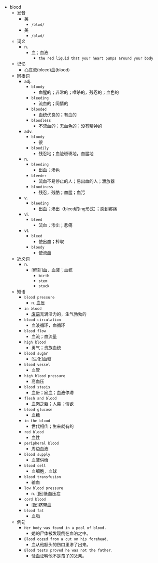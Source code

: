 - blood
  - 发音
    - 英
      - `/blʌd/`
    - 美
      - `/blʌd/`
  - 词义
    - n.
      - 血；血液
        - `the red liquid that your heart pumps around your body`
  - 记忆
    - 心底流(bleed)血(blood)
  - 同根词
    - adj.
      - `bloody`
        - 血腥的；非常的；嗜杀的，残忍的；血色的
      - `bleeding`
        - 流血的；同情的
      - `blooded`
        - 血统优良的；有血的
      - `bloodless`
        - 不流血的；无血色的；没有精神的
    - adv.
      - `bloody`
        - 很
      - `bloodily`
        - 残忍地；血迹斑斑地，血腥地
    - n.
      - `bleeding`
        - 出血；渗色
      - `bleeder`
        - 流血不易停止的人；易出血的人；泄放器
      - `bloodiness`
        - 残忍，残酷；血腥；血污
    - v.
      - `bleeding`
        - 出血；渗出（bleed的ing形式）；感到疼痛
    - vi.
      - `bleed`
        - 流血；渗出；悲痛
    - vt.
      - `bleed`
        - 使出血；榨取
      - `bloody`
        - 使流血
  - 近义词
    - n.
      - [解剖]血，血液；血统
        - `birth`
        - `stem`
        - `stock`
  - 短语
    - `blood pressure`
      - n. 血压 
    - `in blood`
      - [废语](动物)充满活力的，生气勃勃的 
    - `blood circulation`
      - 血液循环，血循环 
    - `blood flow`
      - 血流；血流量 
    - `high blood`
      - 勇气；贵族血统 
    - `blood sugar`
      - [生化]血糖 
    - `blood vessel`
      - 血管 
    - `high blood pressure`
      - 高血压 
    - `blood stasis`
      - 血瘀；瘀血；血液停滞 
    - `flesh and blood`
      - 血肉之躯；人类；情欲 
    - `blood glucose`
      - 血糖 
    - `in the blood`
      - 世代相传；生来就有的 
    - `red blood`
      - 血性 
    - `peripheral blood`
      - 周边血液 
    - `blood supply`
      - 血液供给 
    - `blood cell`
      - 血细胞，血球 
    - `blood transfusion`
      - 输血 
    - `low blood pressure`
      - n. [医]低血压症 
    - `cord blood`
      - [医]脐带血 
    - `blood fat`
      - 血脂 
  - 例句
    - `Her body was found in a pool of blood.`
      - 她的尸体被发现倒在血泊之中。
    - `Blood oozed from a cut on his forehead.`
      - 血从他额头的伤口里渗了出来。
    - `Blood tests proved he was not the father.`
      - 验血证明他不是孩子的父亲。

